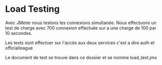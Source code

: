 # Load Testing

Avec JMeter nous testons les connexions simultanée. Nous effectuons un test de charge avec 700 connexion effectuée sur  a une charge de 100 par 10 secondes.

Les tests sont effectuer sur l'accès aux deux services c'est a dire auth et officialleague

Le document de test se trouve dans ce dossier et se nomme load_test.jmx